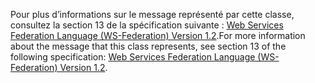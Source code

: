 <span data-ttu-id="28e44-101">Pour plus d’informations sur le message représenté par cette classe, consultez la section 13 de la spécification suivante : [Web Services Federation Language (WS-Federation) Version 1.2](https://docs.oasis-open.org/wsfed/federation/v1.2/os/ws-federation-1.2-spec-os.html).</span><span class="sxs-lookup"><span data-stu-id="28e44-101">For more information about the message that this class represents, see section 13 of the following specification: [Web Services Federation Language (WS-Federation) Version 1.2](https://docs.oasis-open.org/wsfed/federation/v1.2/os/ws-federation-1.2-spec-os.html).</span></span>
